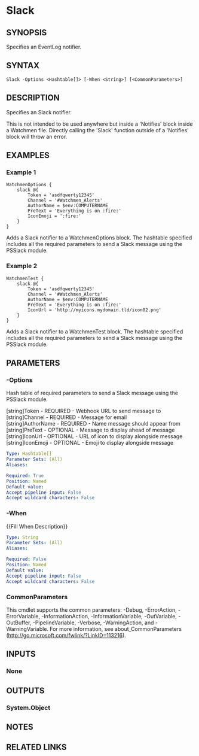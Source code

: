 ﻿---
external help file: Watchmen-help.xml
online version: https://github.com/devblackops/watchmen/blob/master/docs/functions/Help-Slack.md
schema: 2.0.0
---

# Slack
## SYNOPSIS
Specifies an EventLog notifier.
## SYNTAX

```
Slack -Options <Hashtable[]> [-When <String>] [<CommonParameters>]
```

## DESCRIPTION
Specifies an Slack notifier.

This is not intended to be used anywhere but inside a 'Notifies' block inside a Watchmen file. Directly calling the 'Slack' function outside of a
'Notifies' block will throw an error.
## EXAMPLES

### Example 1
```
WatchmenOptions {
    slack @{
        Token = 'asdfqwerty12345'
        Channel = '#Watchmen_Alerts'
        AuthorName = $env:COMPUTERNAME
        PreText = 'Everything is on :fire:'
        IconEmoji = ':fire:'
    }
}
```

Adds a Slack notifier to a WatchmenOptions block. The hashtable specified includes all the required parameters to send a Slack message using
the PSSlack module.
### Example 2
```
WatchmenTest {
    slack @{
        Token = 'asdfqwerty12345'
        Channel = '#Watchmen_Alerts'
        AuthorName = $env:COMPUTERNAME
        PreText = 'Everything is on :fire:'
        IconUrl = 'http://myicons.mydomain.tld/icon02.png'
    }
}
```

Adds a Slack notifier to a WatchmenTest block. The hashtable specified includes all the required parameters to send a Slack message using
the PSSlack module.
## PARAMETERS

### -Options
Hash table of required parameters to send a Slack message using the PSSlack module.

[string]Token       - REQUIRED - Webhook URL to send message to  
[string]Channel     - REQUIRED - Message for email  
[string]AuthorName  - REQUIRED - Name message should appear from  
[string]PreText     - OPTIONAL - Message to display ahead of message  
[string]IconUrl     - OPTIONAL - URL of icon to display alongside message    
[string]IconEmoji   - OPTIONAL - Emoji to display alongside message  

```yaml
Type: Hashtable[]
Parameter Sets: (All)
Aliases: 

Required: True
Position: Named
Default value: 
Accept pipeline input: False
Accept wildcard characters: False
```

### -When
{{Fill When Description}}

```yaml
Type: String
Parameter Sets: (All)
Aliases: 

Required: False
Position: Named
Default value: 
Accept pipeline input: False
Accept wildcard characters: False
```

### CommonParameters
This cmdlet supports the common parameters: -Debug, -ErrorAction, -ErrorVariable, -InformationAction, -InformationVariable, -OutVariable, -OutBuffer, -PipelineVariable, -Verbose, -WarningAction, and -WarningVariable. For more information, see about_CommonParameters (http://go.microsoft.com/fwlink/?LinkID=113216).
## INPUTS

### None

## OUTPUTS

### System.Object

## NOTES

## RELATED LINKS

